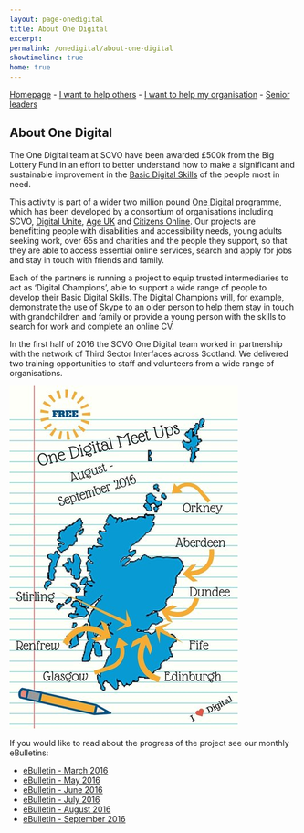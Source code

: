 ```yaml
---
layout: page-onedigital
title: About One Digital
excerpt:
permalink: /onedigital/about-one-digital
showtimeline: true
home: true
---
```

[Homepage](http://digital.scvo.org.uk/onedigital/) - [I want to help others](http://digital.scvo.org.uk/onedigital/helping-others) -  [I want to help my organisation](http://digital.scvo.org.uk/onedigital/helping-org) - [Senior leaders](http://digital.scvo.org.uk/onedigital/actionlearning/)

## About One Digital

The One Digital team at SCVO have been awarded £500k from the Big Lottery Fund in an effort to better understand how to make a significant and sustainable improvement in the [Basic Digital Skills](http://www.go-on.co.uk/get-involved/basic-digital-skills/) of the people most in need. 

This activity is part of a wider two million pound [One Digital](https://www.biglotteryfund.org.uk/global-content/press-releases/uk-wide/090915_uk_digital-skills/) programme, which has been developed by a consortium of organisations including SCVO, [Digital Unite](http://digitalunite.com/), [Age UK](http://www.ageuk.org.uk/) and [Citizens Online](http://www.citizensonline.org.uk/). Our projects are benefitting people with disabilities and accessibility needs, young adults seeking work, over 65s and charities and the people they support, so that they are able to access essential online services, search and apply for jobs and stay in touch with friends and family. 

Each of the partners is running a project to equip trusted intermediaries to act as ‘Digital Champions’, able to support a wide range of people to develop their Basic Digital Skills. The Digital Champions will, for example, demonstrate the use of Skype to an older person to help them stay in touch with grandchildren and family or provide a young person with the skills to search for work and complete an online CV. 

In the first half of 2016 the SCVO One Digital team worked in partnership with the network of Third Sector Interfaces across Scotland. We delivered two training opportunities to staff and volunteers from a wide range of organisations.

![Meet ups](/images/onedigital/elblogsmall.jpg)

If you would like to read about the progress of the project see our monthly eBulletins: 

<ul>
<li><a href="http://email.scvo.org.uk/t/r-559C24ADCD2257192540EF23F30FEDED">eBulletin - March 2016</a></li>
<li><a href="http://email.scvo.org.uk/t/r-DA087C0836F79ED32540EF23F30FEDED">eBulletin - May 2016</a></li>
<li><a href="http://email.scvo.org.uk/t/r-0A347F0E0C43FEE02540EF23F30FEDED">eBulletin - June 2016</a></li>
<li><a href="http://email.scvo.org.uk/t/r-ADB71C15896B70D92540EF23F30FEDED">eBulletin - July 2016</a></li>
<li><a href="http://email.scvo.org.uk/t/r-7C2239E08D099B342540EF23F30FEDED">eBulletin - August 2016</a></li>
<li><a href="http://email.scvo.org.uk/t/r-FDE6F5440B9DB4842540EF23F30FEDED">eBulletin - September 2016</a></li>
</ul> 
